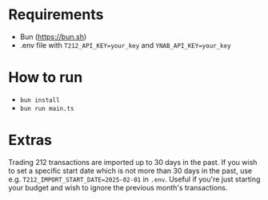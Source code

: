 # Requirements
- Bun (https://bun.sh)
- .env file with `T212_API_KEY=your_key` and `YNAB_API_KEY=your_key`

# How to run
- `bun install`
- `bun run main.ts`

# Extras
Trading 212 transactions are imported up to 30 days in the past.
If you wish to set a specific start date which is not more than 30 days in the past, use e.g. `T212_IMPORT_START_DATE=2025-02-01` in `.env`.
Useful if you're just starting your budget and wish to ignore the previous month's transactions.
